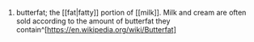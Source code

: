 1. butterfat; the [[fat|fatty]] portion of [[milk]]. Milk and cream are often sold according to the amount of butterfat they contain^[https://en.wikipedia.org/wiki/Butterfat]